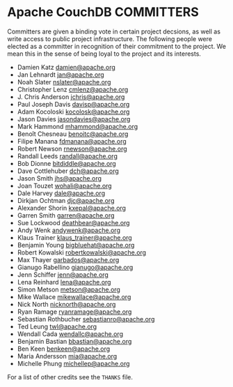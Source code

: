 Apache CouchDB COMMITTERS
=========================

Committers are given a binding vote in certain project decsions, as well as
write access to public project infrastructure. The following people were
elected as a committer in recognition of their commitment to the project. We
mean this in the sense of being loyal to the project and its interests.

 * Damien Katz <damien@apache.org>
 * Jan Lehnardt <jan@apache.org>
 * Noah Slater <nslater@apache.org>
 * Christopher Lenz <cmlenz@apache.org>
 * J. Chris Anderson <jchris@apache.org>
 * Paul Joseph Davis <davisp@apache.org>
 * Adam Kocoloski <kocolosk@apache.org>
 * Jason Davies <jasondavies@apache.org>
 * Mark Hammond <mhammond@apache.org>
 * Benoît Chesneau <benoitc@apache.org>
 * Filipe Manana <fdmanana@apache.org>
 * Robert Newson <rnewson@apache.org>
 * Randall Leeds <randall@apache.org>
 * Bob Dionne <bitdiddle@apache.org>
 * Dave Cottlehuber <dch@apache.org>
 * Jason Smith <jhs@apache.org>
 * Joan Touzet <wohali@apache.org>
 * Dale Harvey <dale@apache.org>
 * Dirkjan Ochtman <djc@apache.org>
 * Alexander Shorin <kxepal@apache.org>
 * Garren Smith <garren@apache.org>
 * Sue Lockwood <deathbear@apache.org>
 * Andy Wenk <andywenk@apache.org>
 * Klaus Trainer <klaus_trainer@apache.org>
 * Benjamin Young <bigbluehat@apache.org>
 * Robert Kowalski <robertkowalski@apache.org>
 * Max Thayer <garbados@apache.org>
 * Gianugo Rabellino <gianugo@apache.org>
 * Jenn Schiffer <jenn@apache.org>
 * Lena Reinhard <lena@apache.org>
 * Simon Metson <metson@apache.org>
 * Mike Wallace <mikewallace@apache.org>
 * Nick North <nicknorth@apache.org>
 * Ryan Ramage <ryanramage@apache.org>
 * Sebastian Rothbucher <sebastianro@apache.org>
 * Ted Leung <twl@apache.org>
 * Wendall Cada <wendallc@apache.org>
 * Benjamin Bastian <bbastian@apache.org>
 * Ben Keen <benkeen@apache.org>
 * Maria Andersson <mia@apache.org>
 * Michelle Phung <michellep@apache.org>

For a list of other credits see the `THANKS` file.
